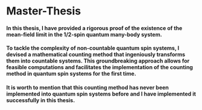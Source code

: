 # Master-Thesis

#### In this thesis, I have provided a rigorous proof of the existence of the mean-field limit in the 1/2-spin quantum many-body system. 

#### To tackle the complexity of non-countable quantum spin systems, I devised a mathematical counting method that ingeniously transforms them into countable systems. This groundbreaking approach allows for feasible computations and facilitates the implementation of the counting method in quantum spin systems for the first time. 

#### It is worth to mention that this counting method has never been implemented into quantum spin systems before and I have implemented it successfully in this thesis.
